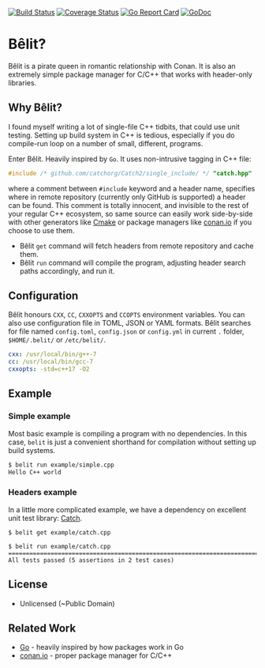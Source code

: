 [![Build Status](https://travis-ci.org/unjello/belit.svg?branch=master)](https://travis-ci.org/unjello/belit)
[![Coverage Status](https://codecov.io/gh/unjello/belit/branch/master/graph/badge.svg)](https://codecov.io/gh/unjello/belit)
[![Go Report Card](https://goreportcard.com/badge/github.com/unjello/belit)](https://goreportcard.com/report/github.com/unjello/belit)
[![GoDoc](https://godoc.org/github.com/unjello/belit?status.svg)](https://godoc.org/github.com/unjello/belit)

# Bêlit?

Bêlit is a pirate queen in romantic relationship with Conan. It is also an extremely simple package manager for C/C++ that works with header-only libraries.

## Why Bêlit?

I found myself writing a lot of single-file C++ tidbits, that could use unit testing. Setting up build system in C++ is tedious, especially
if you do compile-run loop on a number of small, different, programs.

Enter Bêlit. Heavily inspired by `Go`. It uses non-intrusive tagging in C++ file:
```c++
#include /* github.com/catchorg/Catch2/single_include/ */ "catch.hpp"
```
where a comment between `#include` keyword and a header name, specifies where in remote repository (currently only GitHub is supported) a header can be found.
This comment is totally innocent, and invisible to the rest of your regular C++ ecosystem, so same source can easily work side-by-side with other generators like [Cmake](http://cmake.org) or package managers like [conan.io](http://conan.io) if you choose to use them.

- Bêlit `get` command will fetch headers from remote repository and cache them.
- Bêlit `run` command will compile the program, adjusting header search paths accordingly, and run it.

## Configuration

Bêlit honours `CXX`, `CC`, `CXXOPTS` and `CCOPTS` environment variables. You can also use configuration file in TOML, JSON or YAML formats. Bêlit searches for file named `config.toml`, `config.json` or `config.yml` in current `.` folder, `$HOME/.belit/` or `/etc/belit/`.

```yaml
cxx: /usr/local/bin/g++-7
cc: /usr/local/bin/gcc-7
cxxopts: -std=c++17 -O2
```

## Example

### Simple example

Most basic example is compiling a program with no dependencies. In this case, `belit` is just a convenient shorthand for compilation without setting up build systems.
```bash
$ belit run example/simple.cpp
Hello C++ world
```

### Headers example

In a little more complicated example, we have a dependency on excellent unit test library: [Catch](https://github.com/catchorg/Catch2).

```batch
$ belit get example/catch.cpp

$ belit run example/catch.cpp
===============================================================================
All tests passed (5 assertions in 2 test cases)
```

## License

- Unlicensed (~Public Domain)

## Related Work

- [Go](https://golang.org) - heavily inspired by how packages work in Go
- [conan.io](https://conan.io) - proper package manager for C/C++